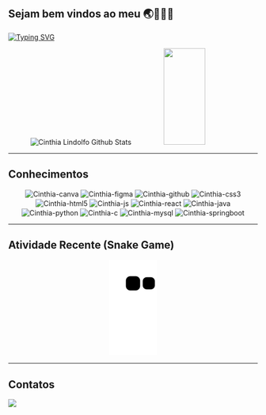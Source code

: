 ## Sejam bem vindos ao meu 🌏👩🏻‍💻

[![Typing SVG](https://readme-typing-svg.herokuapp.com?font=Poppins&size=25&color=6458F7&background=64FF4700&center=true&vCenter=true&width=1000&lines=Olá!+Eu+sou+a+Cinthia+Lindolfo👩🏻‍💻;Estou+cursando+Sistemas+de+Informação+na+UFPB+Campus+IV.;Áreas+de+interesse:+Análise+de+Projetos,+Análise+de+Requisitos,+Gerência+de+Produtos++)](https://git.io/typing-svg)

<div align="center">
  <img width="50%" height="200px" src="https://github-readme-stats.vercel.app/api?username=cinthialindolfo&show_icons=true&count_private=true&hide_border=true&title_color=00bfbf&text_color=00bfbf&bg_color=0d1117&hide=issues&hide_rank=false" alt="Cinthia Lindolfo Github Stats"/>
  <img width="41%" height="195px" src="https://github-readme-stats.vercel.app/api/top-langs/?username=cinthialindolfo&layout=compact&hide_border=true&title_color=00bfbf&text_color=00bfbf&bg_color=0d1117"/>
</div>

---

## Conhecimentos

<div align="center">
  <img align="center" alt="Cinthia-canva" src="https://cdn.jsdelivr.net/gh/devicons/devicon/icons/canva/canva-original.svg" width="40" height="40"/>
  <img align="center" alt="Cinthia-figma" src="https://cdn.jsdelivr.net/gh/devicons/devicon/icons/figma/figma-original.svg" width="40" height="40"/>
  <img align="center" alt="Cinthia-github" src="https://cdn.jsdelivr.net/gh/devicons/devicon/icons/github/github-original-wordmark.svg" width="40" height="40"/>
  <img align="center" alt="Cinthia-css3" src="https://cdn.jsdelivr.net/gh/devicons/devicon/icons/css3/css3-original.svg" width="40" height="40"/>
  <img align="center" alt="Cinthia-html5" src="https://cdn.jsdelivr.net/gh/devicons/devicon/icons/html5/html5-original.svg" width="40" height="40"/>
  <img align="center" alt="Cinthia-js" src="https://cdn.jsdelivr.net/gh/devicons/devicon/icons/javascript/javascript-original.svg" width="40" height="40"/>
  <img align="center" alt="Cinthia-react" src="https://cdn.jsdelivr.net/gh/devicons/devicon/icons/react/react-original.svg" width="40" height="40"/>
  <img align="center" alt="Cinthia-java" src="https://cdn.jsdelivr.net/gh/devicons/devicon/icons/java/java-original-wordmark.svg" width="40" height="40"/>
  <img align="center" alt="Cinthia-python" src="https://cdn.jsdelivr.net/gh/devicons/devicon/icons/python/python-original-wordmark.svg" width="40" height="40"/>
  <img align="center" alt="Cinthia-c" src="https://cdn.jsdelivr.net/gh/devicons/devicon/icons/c/c-original.svg" width="40" height="40"/>
  <img align="center" alt="Cinthia-mysql" src="https://cdn.jsdelivr.net/gh/devicons/devicon/icons/mysql/mysql-original-wordmark.svg" width="40" height="40"/>
  <img align="center" alt="Cinthia-springboot" src="https://cdn.jsdelivr.net/gh/devicons/devicon/icons/spring/spring-original-wordmark.svg" width="40" height="40"/>
</div>

---

## Atividade Recente (Snake Game)

<div align="center">
  <img src="https://github.com/cinthialindolfo/cinthialindolfo/blob/output/github-contribution-grid-snake.svg" alt="Snake animation on GitHub contribution grid" />
</div>

---

## Contatos

<div>
  <a href="https://www.instagram.com/cinthia_lindolfo/" target="_blank">
  <img src="https://img.shields.io/badge/-Instagram-%23E4405F?style=for-the-badge&logo=instagram&logoColor=white" target="_blank">
  </a>
  </div>
